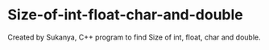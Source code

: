 # Size-of-int-float-char-and-double
Created by Sukanya, C++ program to find Size of int, float, char and double.
